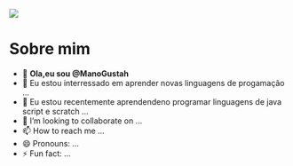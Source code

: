<!---especial repositorio sobre o github --->

<!---comentario,sere para esconder ou ocultar dados --->
![](https://64.media.tumblr.com/ba0133d53401fb2939826d3e200dfc15/18a0513953268126-4b/s540x810/d999ccae335306fe9ddcc0e0cab5bb0dc06e026a.gif)
 
# Sobre mim
- 👋 **Ola,eu sou @ManoGustah**
- 👀 Eu estou interressado em aprender novas linguagens de progamação ...
- 🌱 Eu estou recentemente aprendendeno programar linguagens de java script e scratch ...
- 💞️ I’m looking to collaborate on ...
- 📫 How to reach me ...
- 😄 Pronouns: ...
- ⚡ Fun fact: ...

<!---
ManoGustah/ManoGustah is a ✨ special ✨ repository because its `README.md` (this file) appears on your GitHub profile.
You can click the Preview link to take a look at your changes.
--->
